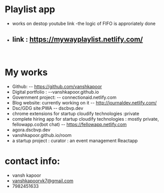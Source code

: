 # Playlist app
- works on destop youtube link
-the logic of FIFO is approriately done
- ## link : https://mywayplaylist.netlify.com/

<br />

# My works
- Github:
 -- https://github.com/vanshkapoor
- Digital portfolio :
 --vanshkapoor.github.io
- Government project:
 -- connectionaid.netlify.com
- Blog website: currently working on it
 -- http://journaldev.netlify.com/
- Dsc/GDG site:PWA
 -- dscbvp.dev
- chrome extensions for startup cloudify technologies :private
- complete hiring app for startup cloudify technologies : mostly private, fellowapp.co(bot chat)
 -- https://fellowapp.netlify.com
- agora.dscbvp.dev
- vanshkapoor.github.io/room
- a startup project : curator : an event management Reactapp

# contact info:
- vansh kapoor
- vanshkapoorvk7@gmail.com
- 7982451633
